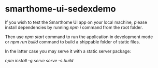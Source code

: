 # smarthome-ui-sedexdemo

If you wish to test the Smarthome UI app on your local machine, please install dependencies by running _npm i_ command from the root folder.

Then use _npm start_ command to run the application in development mode or _npm run build_ command to build a shippable folder of static files.

In the latter case you may serve it with a static server package:

_npm install -g serve_
_serve -s build_
